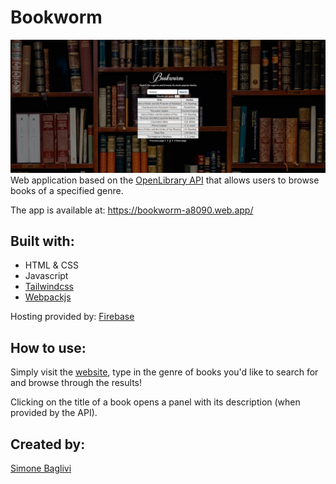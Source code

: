 # Bookworm
![Website image](./assets/images/website_ss.jpg)
Web application based on the [OpenLibrary API](https://openlibrary.org/developers/api) that allows users to browse books of a specified genre.

The app is available at: https://bookworm-a8090.web.app/

## Built with:
- HTML & CSS
- Javascript
- [Tailwindcss](https://tailwindcss.com/)
- [Webpackjs](https://webpack.js.org/)

Hosting provided by: [Firebase](https://firebase.google.com/)

## How to use:
Simply visit the [website](https://bookworm-a8090.web.app/), type in the genre of books you'd like to search for and browse through the results!

Clicking on the title of a book opens a panel with its description (when provided by the API).

## Created by:
[Simone Baglivi](https:/github.com/sbaglivi)
